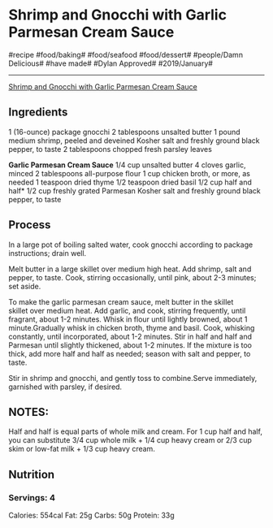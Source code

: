 # Shrimp and Gnocchi with Garlic Parmesan Cream Sauce
#recipe #food/baking# #food/seafood #food/dessert# #people/Damn Delicious# #have made# #Dylan Approved# #2019/January#
- - - -
[Shrimp and Gnocchi with Garlic Parmesan Cream Sauce](https://damndelicious.net/2016/12/17/shrimp-and-gnocchi-with-garlic-parmesan-cream-sauce/)

## Ingredients
1 (16-ounce) package gnocchi
2 tablespoons unsalted butter
1 pound medium shrimp, peeled and deveined
Kosher salt and freshly ground black pepper, to taste
2 tablespoons chopped fresh parsley leaves

**Garlic Parmesan Cream Sauce**
1/4 cup unsalted butter
4 cloves garlic, minced
2 tablespoons all-purpose flour
1 cup chicken broth, or more, as needed
1 teaspoon dried thyme
1/2 teaspoon dried basil
1/2 cup half and half*
1/2 cup freshly grated Parmesan
Kosher salt and freshly ground black pepper, to taste

## Process
In a large pot of boiling salted water, cook gnocchi according to package instructions; drain well.

Melt butter in a large skillet over medium high heat. Add shrimp, salt and pepper, to taste. Cook, stirring occasionally, until pink, about 2-3 minutes; set aside.

To make the garlic parmesan cream sauce, melt butter in the skillet skillet over medium heat. Add garlic, and cook, stirring frequently, until fragrant, about 1-2 minutes. Whisk in flour until lightly browned, about 1 minute.Gradually whisk in chicken broth, thyme and basil. Cook, whisking constantly, until incorporated, about 1-2 minutes. Stir in half and half and Parmesan until slightly thickened, about 1-2 minutes. If the mixture is too thick, add more half and half as needed; season with salt and pepper, to taste.

Stir in shrimp and gnocchi, and gently toss to combine.Serve immediately, garnished with parsley, if desired.

## NOTES:
Half and half is equal parts of whole milk and cream. For 1 cup half and half, you can substitute 3/4 cup whole milk + 1/4 cup heavy cream or 2/3 cup skim or low-fat milk + 1/3 cup heavy cream.

## Nutrition
### Servings: 4
Calories: 554cal
Fat: 25g
Carbs: 50g
Protein: 33g